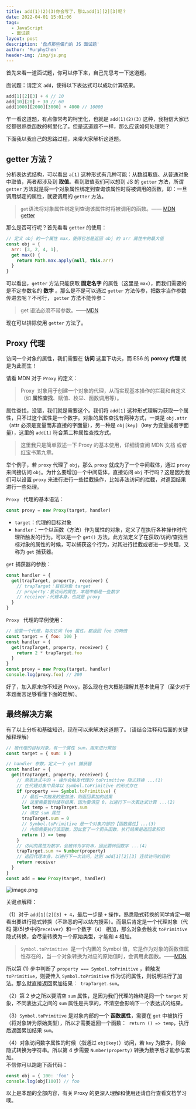 ```yaml
---
title: add(1)(2)(3)你会写了，那么add[1][2][3]呢？
date: 2022-04-01 15:01:06
tags:
  - JavaScript
  - 面试题
layout: post
description: '盘点那些偏门的 JS 面试题'
author: 'MurphyChen'
header-img: /img/js.png
---
```


首先来看一道面试题，你可以停下来，自己先思考一下这道题。

面试题：请定义 `add`，使得以下表达式可以成功计算结果。

```js
add[1][2][3] + 4 // 10
add[10][20] + 30 // 60
add[1000][2000][3000] + 4000 // 10000
```

乍一看这道题，有点像常考的柯里化，也就是 `add(1)(2)(3)` 这种，我相信大家已经都很熟悉函数的柯里化了。但是这道题不一样，那么应该如何处理呢？

下面我以我自己的思路过程，来带大家解析这道题。

## getter 方法？

分析表达式结构，可以看出 `a[1]` 这种形式有几种可能：从数组取值、从普通对象中取值，两者都涉及到 **取值**。看到取值我们可以想到 JS 的 `getter` 方法，所谓 `getter` 方法就是将一个对象属性绑定到查询该属性时将被调用的函数，即：一旦调用绑定的属性，就要调用的 `getter` 方法。

> `get`语法将对象属性绑定到查询该属性时将被调用的函数。—— [MDN getter](https://developer.mozilla.org/zh-CN/docs/Web/JavaScript/Reference/Functions/get)

那么是否可行呢？首先看看 `getter` 的使用：

```js
// 定义 obj 的一个属性 max，使得它总是返回 obj 的 arr 属性中的最大值
const obj = {
  arr: [3, 2, 4, 1],
  get max() {
    return Math.max.apply(null, this.arr)
  }
}
```

可以看出，`getter` 方法只能获取 **固定名字** 的属性（这里是 `max`），而我们需要的是不定参数名的 **数字** 。那么是不是可以通过 `getter` 方法传参，把数字当作参数传进去呢？不可行， `getter` 方法不能传参：

> get 语法必须不带参数。——[MDN](https://developer.mozilla.org/zh-CN/docs/Web/JavaScript/Reference/Functions/get#%E6%8F%8F%E8%BF%B0)

现在可以排除使用 `getter` 方法了。

## Proxy 代理

访问一个对象的属性，我们需要在 **访问** 这里下功夫，而 ES6 的 **poroxy 代理** 就是为此而生！

请看 MDN 对于 `Proxy` 的定义：

> Proxy  对象用于创建一个对象的代理，从而实现基本操作的拦截和自定义（如 **属性查找**、赋值、枚举、函数调用等）。

属性查找，没错，我们就是需要这个。我们将 `add[1]` 这种形式理解为获取一个属性，只不过这个属性是一个数字。对象的属性查找有两种方式，一类是 `obj.attr`（attr 必须是变量而非直接的字面量），另一种是 `obj[key]`（key 为变量或者字面量），这里的 `add[1]` 符合第二种属性查找方式。

> 这里我只是简单叙述一下 Proxy 的基本使用，详细请查阅 MDN 文档 或者 红宝书第九章。

举个例子，若 `proxy` 代理了 `obj`，那么 `proxy` 就成为了一个中间载体，通过 `proxy` 来间接访问 `obj`。为什么要增加一个中间载体，直接访问 `obj` 不行吗？这是因为我们可以设置 `proxy` 来进行进行一些拦截操作，比如非法访问的拦截，对返回结果进行一些处理。

`Proxy ` 代理的基本语法：

```js
const proxy = new Proxy(target, handler)
```

- `target`：代理的目标对象
- `handler`：一个以函数（方法）作为属性的对象，定义了在执行各种操作时代理所触发的行为。可以是一个 `get()` 方法，此方法定义了在获取/访问/查找目标对象的属性的时候，可以捕获这个行为，对其进行拦截或者进一步处理，又称为 `get` 捕获器。

`get` 捕获器的参数：

```js
const handler = {
  get(trapTarget, property, receiver) {
    // trapTarget：目标对象 target
    // property：要访问的属性，本题中都是一些数字
    // receiver：代理本身，也就是 proxy
  }
}
```

`Proxy ` 代理的举例使用：

```js
// 设置一个代理，每次访问 foo 属性，都返回 foo 的两倍
const target = { foo: 100 }
const handler = {
  get(trapTarget, property, receiver) {
    return 2 * trapTarget.foo
  }
}
const proxy = new Proxy(target, handler)
console.log(proxy.foo) // 200
```

好了，加入原来你不知道 Proxy，那么现在也大概能理解其基本使用了（至少对于本题而言足够看懂下面的题解）。

## 最终解决方案

有了以上分析和基础知识，现在可以来解决这道题了。（请结合注释和后面的关键解释理解）

```js
// 被代理的目标对象，有一个属性 sum，用来进行累加
const target = { sum: 0 }

// handler 参数，定义一个 get 捕获器
const handler = {
  get(trapTarget, property, receiver) {
    // 原表达式中的 + 操作会触发代理的 toPrimitive 隐式转换 ...(1)
    // 在代理对象中具体以 Symbol.toPrimitive 的形式存在
    if (property === Symbol.toPrimitive) {
      // 最后一次触发的是加法，则返回累加的结果
      // 这里需要暂时储存结果，因为要清空 0，以进行下一次表达式计算 ...(2)
      let temp = trapTarget.sum
      // 清空 sum 属性
      trapTarget.sum = 0
      // Symbol.toPrimitive 是一个对象内部的【函数属性】...(3)
      // 内部需要执行该函数，因此套了一个箭头函数，执行结果是返回累积和
      return () => temp
    }
    // 访问的属性为数字，会被转为字符串，因此要转回数字 ...(4)
    trapTarget.sum += Number(property)
    // 返回代理本身，以进行下一次访问，达到 add[1][2][3] 连续访问的目的
    return receiver
  }
}
const add = new Proxy(target, handler)
```

![image.png](https://p6-juejin.byteimg.com/tos-cn-i-k3u1fbpfcp/b608a724bf87466e86970b6b1c4541fe~tplv-k3u1fbpfcp-watermark.image?)

关键点解释：

（1）对于 `add[1][2][3] + 4`，最后一步是 `+` 操作，熟悉隐式转换的同学肯定一眼看出要进行隐式转换（不熟悉的可以站内搜索）。而最后肯定是一个代理对象（代码 第(5)步中的`receiver`）和一个数字（`4`） 相加，那么对象会触发 `toPrimitive` 隐式转换，会尽量转换为一个原始类型，才能和 `4` 相加。

> `Symbol.toPrimitive`  是一个内置的 Symbol 值，它是作为对象的函数值属性存在的，当一个对象转换为对应的原始值时，会调用此函数。——[MDN](https://developer.mozilla.org/zh-CN/docs/Web/JavaScript/Reference/Global_Objects/Symbol/toPrimitive)

所以第 (1) 步中判断了 `property === Symbol.toPrimitive` ，若触发 `toPrimitive`，则要传入 `Symbol.toPrimitive` 作为访问属性，则说明进行了加法。那么就直接返回累加结果：` trapTarget.sum`。

（2）第 2 步之所以要清空 `sum` 属性，是因为我们代理的始终是同一个 `target` 对象，不同表达式之间的 `sum` 属性是共享的，不清空会影响下一个表达式的结果。

（3）`Symbol.toPrimitive` 是对象内部的一个 **函数属性**，需要在 `get` 中被执行（将对象转为原始类型），所以才需要返回一个函数：` return () => temp`，执行后返回累加结果 `sum`。

（4）对象访问数字属性的时候（指通过 `obj[key]`）访问，若 `key` 为数字，则会隐式转换为字符串。所以第 4 步需要 `Number(property)` 转换为数字后才能参与累加。  
不信你可以跑跑下面代码：

```js
const obj = { 100: 'foo' }
console.log(obj[100]) // foo
```

以上是本题的全部内容，有关 Proxy 的更深入理解和使用还请自行查看文档学习噢。
